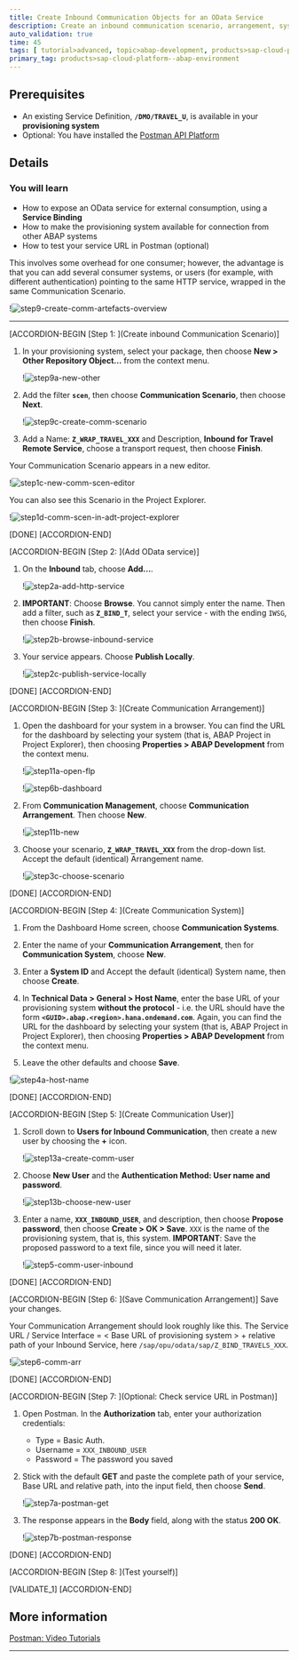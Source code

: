 ```yaml
---
title: Create Inbound Communication Objects for an OData Service
description: Create an inbound communication scenario, arrangement, system, and user in the provisioning system of SAP Cloud Platform, ABAP Environment.
auto_validation: true
time: 45
tags: [ tutorial>advanced, topic>abap-development, products>sap-cloud-platform, tutorial>license]
primary_tag: products>sap-cloud-platform--abap-environment
---
```


## Prerequisites
 - An existing Service Definition, **`/DMO/TRAVEL_U`**, is available in your **provisioning system**
 - Optional: You have installed the [Postman API Platform](https://www.getpostman.com/)

## Details
### You will learn
  - How to expose an OData service for external consumption, using a **Service Binding**
  - How to make the provisioning system available for connection from other ABAP systems
  - How to test your service URL in Postman (optional)

  This involves some overhead for one consumer; however, the advantage is that you can add several consumer systems, or users (for example, with different authentication) pointing to the same HTTP service, wrapped in the same Communication Scenario.

  !![step9-create-comm-artefacts-overview](step9-create-comm-artefacts-overview.png)

---

[ACCORDION-BEGIN [Step 1: ](Create inbound Communication Scenario)]
1. In your provisioning system, select your package, then choose **New > Other Repository Object...** from the context menu.

    !![step9a-new-other](step9a-new-other.png)

2. Add the filter **`scen`**, then choose **Communication Scenario**, then choose **Next**.

    !![step9c-create-comm-scenario](step9c-create-comm-scenario.png)

3. Add a Name: **`Z_WRAP_TRAVEL_XXX`** and Description, **Inbound for Travel Remote Service**, choose a transport request, then choose **Finish**.

Your Communication Scenario appears in a new editor.

!![step1c-new-comm-scen-editor](step1c-new-comm-scen-editor.png)

You can also see this Scenario in the Project Explorer.

!![step1d-comm-scen-in-adt-project-explorer](step1d-comm-scen-in-adt-project-explorer.png)

[DONE]
[ACCORDION-END]

[ACCORDION-BEGIN [Step 2: ](Add OData service)]
1. On the **Inbound** tab, choose **Add...**.

    !![step2a-add-http-service](step2a-add-http-service.png)

2. **IMPORTANT**: Choose **Browse**. You cannot simply enter the name. Then add a filter, such as **`Z_BIND_T`**, select your service - with the ending `IWSG`, then choose **Finish**.

    !![step2b-browse-inbound-service](step2b-browse-inbound-service.png)

3. Your service appears. Choose **Publish Locally**.

    !![step2c-publish-service-locally](step2c-publish-service-locally.png)

[DONE]
[ACCORDION-END]


[ACCORDION-BEGIN [Step 3: ](Create Communication Arrangement)]
1. Open the dashboard for your system in a browser. You can find the URL for the dashboard by selecting your system (that is, ABAP Project in Project Explorer), then choosing **Properties > ABAP Development** from the context menu.

    !![step11a-open-flp](step11a-open-flp.png)

    !![step6b-dashboard](step6b-dashboard.png)

2. From **Communication Management**, choose **Communication Arrangement**. Then choose **New**.

    !![step11b-new](step11b-new.png)

3. Choose your scenario, **`Z_WRAP_TRAVEL_XXX`** from the drop-down list. Accept the default (identical) Arrangement name.

    !![step3c-choose-scenario](step3c-choose-scenario.png)

[DONE]
[ACCORDION-END]

[ACCORDION-BEGIN [Step 4: ](Create Communication System)]
1. From the Dashboard Home screen, choose **Communication Systems**.

2. Enter the name of your **Communication Arrangement**, then for **Communication System**, choose **New**.

3. Enter a **System ID** and Accept the default (identical) System name, then choose **Create**.

4. In **Technical Data > General > Host Name**, enter the base URL of your provisioning system **without the protocol** - i.e. the URL should have the form **`<GUID>.abap.<region>.hana.ondemand.com`**. Again, you can find the URL for the dashboard by selecting your system (that is, ABAP Project in Project Explorer), then choosing **Properties > ABAP Development** from the context menu.

5. Leave the other defaults and choose **Save**.

!![step4a-host-name](step4a-host-name.png)

[DONE]
[ACCORDION-END]

[ACCORDION-BEGIN [Step 5: ](Create Communication User)]
1. Scroll down to **Users for Inbound Communication**, then create a new user by choosing the **+** icon.

    !![step13a-create-comm-user](step13a-create-comm-user.png)

2. Choose **New User** and the **Authentication Method: User name and password**.

    !![step13b-choose-new-user](step13b-choose-new-user.png)

3. Enter a name, **`XXX_INBOUND_USER`**, and description, then choose **Propose password**, then choose **Create > OK > Save**. `XXX` is the name of the provisioning system, that is, this system. **IMPORTANT**: Save the proposed password to a text file, since you will need it later.

    !![step5-comm-user-inbound](step5-comm-user-inbound.png)

[DONE]
[ACCORDION-END]

[ACCORDION-BEGIN [Step 6: ](Save Communication Arrangement)]
Save your changes.

Your Communication Arrangement should look roughly like this.
The Service URL / Service Interface = < Base URL of provisioning system > + relative path of your Inbound Service, here `/sap/opu/odata/sap/Z_BIND_TRAVELS_XXX`.

!![step6-comm-arr](step6-comm-arr.png)

[DONE]
[ACCORDION-END]

[ACCORDION-BEGIN [Step 7: ](Optional: Check service URL in Postman)]
1. Open Postman. In the **Authorization** tab, enter your authorization credentials:

    - Type = Basic Auth.
    - Username = `XXX_INBOUND_USER`
    - Password = The password you saved

2. Stick with the default **GET** and paste the complete path of your service, Base URL and relative path, into the input field, then choose **Send**.

    !![step7a-postman-get](step7a-postman-get.png)

3. The response appears in the **Body** field, along with the status **200 OK**.

    !![step7b-postman-response](step7b-postman-response.png)

[DONE]
[ACCORDION-END]


[ACCORDION-BEGIN [Step 8: ](Test yourself)]

[VALIDATE_1]
[ACCORDION-END]

## More information
[Postman: Video Tutorials](https://www.youtube.com/playlist?list=PLM-7VG-sgbtAgGq_pef5y_ruIUBPpUgNJ)

---
